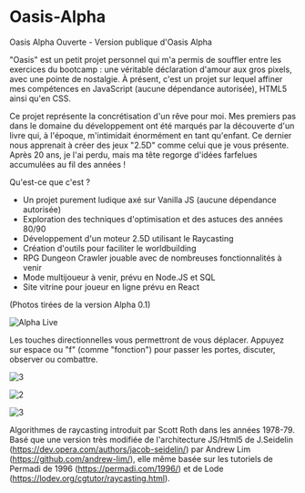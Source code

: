 ﻿# Oasis-Alpha
Oasis Alpha Ouverte - Version publique d'Oasis Alpha

"Oasis" est un petit projet personnel qui m'a permis de souffler entre les exercices du bootcamp : une véritable déclaration d'amour aux gros pixels, avec une pointe de nostalgie. À présent, c'est un projet sur lequel affiner mes compétences en JavaScript (aucune dépendance autorisée), HTML5 ainsi qu'en CSS.

Ce projet représente la concrétisation d'un rêve pour moi. Mes premiers pas dans le domaine du développement ont été marqués par la découverte d'un livre qui, à l'époque, m'intimidait énormément en tant qu'enfant. Ce dernier nous apprenait à créer des jeux "2.5D" comme celui que je vous présente. Après 20 ans, je l'ai perdu, mais ma tête regorge d'idées farfelues accumulées au fil des années !

Qu'est-ce que c'est ?

- Un projet purement ludique axé sur Vanilla JS (aucune dépendance autorisée)
- Exploration des techniques d'optimisation et des astuces des années 80/90
- Développement d'un moteur 2.5D utilisant le Raycasting
- Création d'outils pour faciliter le worldbuilding
- RPG Dungeon Crawler jouable avec de nombreuses fonctionnalités à venir
- Mode multijoueur à venir, prévu en Node.JS et SQL
- Site vitrine pour joueur en ligne prévu en React

(Photos tirées de la version Alpha 0.1)

![Alpha Live](https://github.com/Gelero91/Oasis-Alpha/assets/113846666/e51c598d-06ee-4917-b38c-765ec491b349)

Les touches directionnelles vous permettront de vous déplacer.
Appuyez sur espace ou "f" (comme "fonction") pour passer les portes, discuter, observer ou combattre.

![3](https://github.com/Gelero91/Oasis-Alpha/assets/113846666/63906f92-38c6-4a5f-a475-f49e397c71b6)

![2](https://github.com/Gelero91/Oasis-Alpha/assets/113846666/31f2bb70-5a9e-4a6d-a68d-3de937b7e4e5)

![3](https://github.com/Gelero91/Oasis-Alpha/assets/113846666/fb6b9563-c018-4151-bec8-0fa7d51ca1ae)

Algorithmes de raycasting introduit par Scott Roth dans les années 1978-79.
Basé que une version très modifiée de l'architecture JS/Html5 de J.Seidelin (https://dev.opera.com/authors/jacob-seidelin/) par Andrew Lim (https://github.com/andrew-lim/), 
elle même basée sur les tutoriels de Permadi de 1996 (https://permadi.com/1996/) et de Lode (https://lodev.org/cgtutor/raycasting.html).
